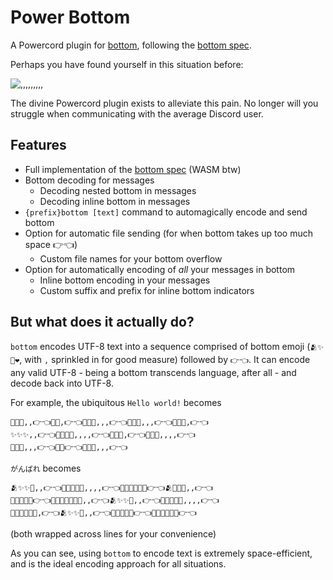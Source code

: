 # Power Bottom

A Powercord plugin for [bottom](https://github.com/kaylynn234/bottom), following the [bottom spec](https://github.com/bottom-software-foundation/spec).

Perhaps you have found yourself in this situation before:

![,,,,,,,,,](https://cdn.discordapp.com/attachments/644479051918082050/799905088541425664/bottom.jpg)

The divine Powercord plugin exists to alleviate this pain. No longer will you struggle when communicating with the average Discord user.

## Features

- Full implementation of the [bottom spec](https://github.com/bottom-software-foundation/spec) (WASM btw)
- Bottom decoding for messages
  - Decoding nested bottom in messages
  - Decoding inline bottom in messages
- `{prefix}bottom [text]` command to automagically encode and send bottom
- Option for automatic file sending (for when bottom takes up too much space 👉👈)
  - Custom file names for your bottom overflow
- Option for automatically encoding of *all* your messages in bottom
  - Inline bottom encoding in your messages
  - Custom suffix and prefix for inline bottom indicators

## But what does it actually do?

``bottom`` encodes UTF-8 text into a sequence comprised of bottom emoji (`🫂✨🥺❤️`, with ``,`` sprinkled in for good measure) followed by `👉👈`.
It can encode any valid UTF-8 - being a bottom transcends language, after all - and decode back into UTF-8.

For example, the ubiquitous `Hello world!` becomes
```
💖✨✨,,👉👈💖💖,👉👈💖💖🥺,,,👉👈💖💖🥺,,,👉👈💖💖✨,👉👈
✨✨✨,,👉👈💖💖✨🥺,,,,👉👈💖💖✨,👉👈💖💖✨,,,,👉👈
💖💖🥺,,,👉👈💖💖👉👈✨✨✨,,,👉👈
```
`がんばれ` becomes
```
🫂✨✨🥺,,👉👈💖💖✨✨🥺,,,,👉👈💖💖✨✨✨✨👉👈🫂✨✨🥺,,👉👈
💖💖✨✨✨👉👈💖💖✨✨✨✨🥺,,👉👈🫂✨✨🥺,,👉👈💖💖✨✨🥺,,,,👉👈
💖💖💖✨✨🥺,👉👈🫂✨✨🥺,,👉👈💖💖✨✨✨👉👈💖💖✨✨✨✨👉👈
```
(both wrapped across lines for your convenience)

As you can see, using `bottom` to encode text is extremely space-efficient, and is the ideal encoding approach for all situations.
